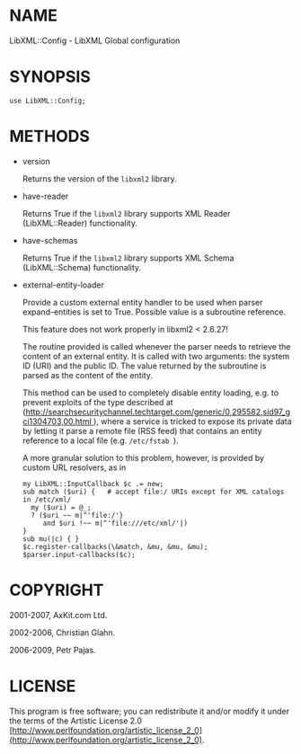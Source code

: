 NAME
====

LibXML::Config - LibXML Global configuration

SYNOPSIS
========

    use LibXML::Config;

METHODS
=======

  * version

    Returns the version of the `libxml2` library.

  * have-reader

    Returns True if the `libxml2` library supports XML Reader (LibXML::Reader) functionality.

  * have-schemas

    Returns True if the `libxml2` library supports XML Schema (LibXML::Schema) functionality.

  * external-entity-loader

    Provide a custom external entity handler to be used when parser expand-entities is set to True. Possible value is a subroutine reference. 

    This feature does not work properly in libxml2 < 2.6.27!

    The routine provided is called whenever the parser needs to retrieve the content of an external entity. It is called with two arguments: the system ID (URI) and the public ID. The value returned by the subroutine is parsed as the content of the entity. 

    This method can be used to completely disable entity loading, e.g. to prevent exploits of the type described at ([http://searchsecuritychannel.techtarget.com/generic/0,295582,sid97_gci1304703,00.html ](http://searchsecuritychannel.techtarget.com/generic/0,295582,sid97_gci1304703,00.html )), where a service is tricked to expose its private data by letting it parse a remote file (RSS feed) that contains an entity reference to a local file (e.g. `/etc/fstab `). 

    A more granular solution to this problem, however, is provided by custom URL resolvers, as in 

        my LibXML::InputCallback $c .= new;
        sub match ($uri) {   # accept file:/ URIs except for XML catalogs in /etc/xml/
          my ($uri) = @_;
          ? ($uri ~~ m|^'file:/'}
             and $uri !~~ m|^'file:///etc/xml/'|)
        }
        sub mu(|c) { }
        $c.register-callbacks(\&match, &mu, &mu, &mu);
        $parser.input-callbacks($c);

COPYRIGHT
=========

2001-2007, AxKit.com Ltd.

2002-2006, Christian Glahn.

2006-2009, Petr Pajas.

LICENSE
=======

This program is free software; you can redistribute it and/or modify it under the terms of the Artistic License 2.0 [http://www.perlfoundation.org/artistic_license_2_0](http://www.perlfoundation.org/artistic_license_2_0).

